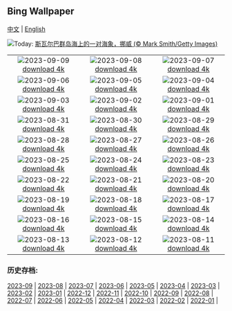 ## Bing Wallpaper
[中文](README.md) | [English](README_EN.md)

![](https://www.bing.com/th?id=OHR.WalrusSvalbard_ZH-CN6343458320_UHD.jpg&w=1000)Today: [斯瓦尔巴群岛海上的一对海象，挪威 (© Mark Smith/Getty Images)](https://www.bing.com/th?id=OHR.WalrusSvalbard_ZH-CN6343458320_UHD.jpg)

|      |      |      |
| :----: | :----: | :----: |
|![](https://www.bing.com/th?id=OHR.AyutthayaTemple_ZH-CN5996587937_UHD.jpg&pid=hp&w=384&h=216&rs=1&c=4)2023-09-09 [download 4k](https://www.bing.com/th?id=OHR.AyutthayaTemple_ZH-CN5996587937_UHD.jpg)|![](https://www.bing.com/th?id=OHR.BathCircus_ZH-CN5796600786_UHD.jpg&pid=hp&w=384&h=216&rs=1&c=4)2023-09-08 [download 4k](https://www.bing.com/th?id=OHR.BathCircus_ZH-CN5796600786_UHD.jpg)|![](https://www.bing.com/th?id=OHR.CamelsAbove_ZH-CN1389810021_UHD.jpg&pid=hp&w=384&h=216&rs=1&c=4)2023-09-07 [download 4k](https://www.bing.com/th?id=OHR.CamelsAbove_ZH-CN1389810021_UHD.jpg)|
|![](https://www.bing.com/th?id=OHR.CreteHarbor_ZH-CN0937533372_UHD.jpg&pid=hp&w=384&h=216&rs=1&c=4)2023-09-06 [download 4k](https://www.bing.com/th?id=OHR.CreteHarbor_ZH-CN0937533372_UHD.jpg)|![](https://www.bing.com/th?id=OHR.MountSegla_ZH-CN0758615745_UHD.jpg&pid=hp&w=384&h=216&rs=1&c=4)2023-09-05 [download 4k](https://www.bing.com/th?id=OHR.MountSegla_ZH-CN0758615745_UHD.jpg)|![](https://www.bing.com/th?id=OHR.BourgesMarsh_ZH-CN0505354655_UHD.jpg&pid=hp&w=384&h=216&rs=1&c=4)2023-09-04 [download 4k](https://www.bing.com/th?id=OHR.BourgesMarsh_ZH-CN0505354655_UHD.jpg)|
|![](https://www.bing.com/th?id=OHR.ManhattanAerial_ZH-CN0036686873_UHD.jpg&pid=hp&w=384&h=216&rs=1&c=4)2023-09-03 [download 4k](https://www.bing.com/th?id=OHR.ManhattanAerial_ZH-CN0036686873_UHD.jpg)|![](https://www.bing.com/th?id=OHR.TinyHummer_ZH-CN9853929957_UHD.jpg&pid=hp&w=384&h=216&rs=1&c=4)2023-09-02 [download 4k](https://www.bing.com/th?id=OHR.TinyHummer_ZH-CN9853929957_UHD.jpg)|![](https://www.bing.com/th?id=OHR.TurkeyTailMush_ZH-CN9683744281_UHD.jpg&pid=hp&w=384&h=216&rs=1&c=4)2023-09-01 [download 4k](https://www.bing.com/th?id=OHR.TurkeyTailMush_ZH-CN9683744281_UHD.jpg)|
|![](https://www.bing.com/th?id=OHR.IronwoodCactus_ZH-CN9290037977_UHD.jpg&pid=hp&w=384&h=216&rs=1&c=4)2023-08-31 [download 4k](https://www.bing.com/th?id=OHR.IronwoodCactus_ZH-CN9290037977_UHD.jpg)|![](https://www.bing.com/th?id=OHR.NingalooShark_ZH-CN9014712175_UHD.jpg&pid=hp&w=384&h=216&rs=1&c=4)2023-08-30 [download 4k](https://www.bing.com/th?id=OHR.NingalooShark_ZH-CN9014712175_UHD.jpg)|![](https://www.bing.com/th?id=OHR.TetonBison_ZH-CN9384306649_UHD.jpg&pid=hp&w=384&h=216&rs=1&c=4)2023-08-29 [download 4k](https://www.bing.com/th?id=OHR.TetonBison_ZH-CN9384306649_UHD.jpg)|
|![](https://www.bing.com/th?id=OHR.DubrovnikHarbor_ZH-CN8590217905_UHD.jpg&pid=hp&w=384&h=216&rs=1&c=4)2023-08-28 [download 4k](https://www.bing.com/th?id=OHR.DubrovnikHarbor_ZH-CN8590217905_UHD.jpg)|![](https://www.bing.com/th?id=OHR.JejuIsland_ZH-CN8434910851_UHD.jpg&pid=hp&w=384&h=216&rs=1&c=4)2023-08-27 [download 4k](https://www.bing.com/th?id=OHR.JejuIsland_ZH-CN8434910851_UHD.jpg)|![](https://www.bing.com/th?id=OHR.MuseumIsland_ZH-CN8277258964_UHD.jpg&pid=hp&w=384&h=216&rs=1&c=4)2023-08-26 [download 4k](https://www.bing.com/th?id=OHR.MuseumIsland_ZH-CN8277258964_UHD.jpg)|
|![](https://www.bing.com/th?id=OHR.YellowstoneFalls_ZH-CN8050562150_UHD.jpg&pid=hp&w=384&h=216&rs=1&c=4)2023-08-25 [download 4k](https://www.bing.com/th?id=OHR.YellowstoneFalls_ZH-CN8050562150_UHD.jpg)|![](https://www.bing.com/th?id=OHR.SharkFinCove_ZH-CN4952934195_UHD.jpg&pid=hp&w=384&h=216&rs=1&c=4)2023-08-24 [download 4k](https://www.bing.com/th?id=OHR.SharkFinCove_ZH-CN4952934195_UHD.jpg)|![](https://www.bing.com/th?id=OHR.SkogafossWaterfall_ZH-CN4763253095_UHD.jpg&pid=hp&w=384&h=216&rs=1&c=4)2023-08-23 [download 4k](https://www.bing.com/th?id=OHR.SkogafossWaterfall_ZH-CN4763253095_UHD.jpg)|
|![](https://www.bing.com/th?id=OHR.TunisiaAmphitheatre_ZH-CN4431856872_UHD.jpg&pid=hp&w=384&h=216&rs=1&c=4)2023-08-22 [download 4k](https://www.bing.com/th?id=OHR.TunisiaAmphitheatre_ZH-CN4431856872_UHD.jpg)|![](https://www.bing.com/th?id=OHR.EmeraldLakeYukon_ZH-CN4281156537_UHD.jpg&pid=hp&w=384&h=216&rs=1&c=4)2023-08-21 [download 4k](https://www.bing.com/th?id=OHR.EmeraldLakeYukon_ZH-CN4281156537_UHD.jpg)|![](https://www.bing.com/th?id=OHR.StartPointLight_ZH-CN4021540566_UHD.jpg&pid=hp&w=384&h=216&rs=1&c=4)2023-08-20 [download 4k](https://www.bing.com/th?id=OHR.StartPointLight_ZH-CN4021540566_UHD.jpg)|
|![](https://www.bing.com/th?id=OHR.CameraSquirrel_ZH-CN3580119980_UHD.jpg&pid=hp&w=384&h=216&rs=1&c=4)2023-08-19 [download 4k](https://www.bing.com/th?id=OHR.CameraSquirrel_ZH-CN3580119980_UHD.jpg)|![](https://www.bing.com/th?id=OHR.AvatarMountain_ZH-CN3268610045_UHD.jpg&pid=hp&w=384&h=216&rs=1&c=4)2023-08-18 [download 4k](https://www.bing.com/th?id=OHR.AvatarMountain_ZH-CN3268610045_UHD.jpg)|![](https://www.bing.com/th?id=OHR.HelmckenWaterfall_ZH-CN9694510761_UHD.jpg&pid=hp&w=384&h=216&rs=1&c=4)2023-08-17 [download 4k](https://www.bing.com/th?id=OHR.HelmckenWaterfall_ZH-CN9694510761_UHD.jpg)|
|![](https://www.bing.com/th?id=OHR.KeyWestBridge_ZH-CN2540450067_UHD.jpg&pid=hp&w=384&h=216&rs=1&c=4)2023-08-16 [download 4k](https://www.bing.com/th?id=OHR.KeyWestBridge_ZH-CN2540450067_UHD.jpg)|![](https://www.bing.com/th?id=OHR.TaorminaSquare_ZH-CN0273325652_UHD.jpg&pid=hp&w=384&h=216&rs=1&c=4)2023-08-15 [download 4k](https://www.bing.com/th?id=OHR.TaorminaSquare_ZH-CN0273325652_UHD.jpg)|![](https://www.bing.com/th?id=OHR.GeckoLeaf_ZH-CN9908456174_UHD.jpg&pid=hp&w=384&h=216&rs=1&c=4)2023-08-14 [download 4k](https://www.bing.com/th?id=OHR.GeckoLeaf_ZH-CN9908456174_UHD.jpg)|
|![](https://www.bing.com/th?id=OHR.PerseidsOregon_ZH-CN9427980491_UHD.jpg&pid=hp&w=384&h=216&rs=1&c=4)2023-08-13 [download 4k](https://www.bing.com/th?id=OHR.PerseidsOregon_ZH-CN9427980491_UHD.jpg)|![](https://www.bing.com/th?id=OHR.ThreeElephants_ZH-CN8708711085_UHD.jpg&pid=hp&w=384&h=216&rs=1&c=4)2023-08-12 [download 4k](https://www.bing.com/th?id=OHR.ThreeElephants_ZH-CN8708711085_UHD.jpg)|![](https://www.bing.com/th?id=OHR.JupiterArtland_ZH-CN7955790073_UHD.jpg&pid=hp&w=384&h=216&rs=1&c=4)2023-08-11 [download 4k](https://www.bing.com/th?id=OHR.JupiterArtland_ZH-CN7955790073_UHD.jpg)|


### 历史存档:
[2023-09](archive/CN/202309/README.md) | [2023-08](archive/CN/202308/README.md) | [2023-07](archive/CN/202307/README.md) | [2023-06](archive/CN/202306/README.md) | [2023-05](archive/CN/202305/README.md) | [2023-04](archive/CN/202304/README.md) | [2023-03](archive/CN/202303/README.md) | [2023-02](archive/CN/202302/README.md) | [2023-01](archive/CN/202301/README.md) | [2022-12](archive/CN/202212/README.md) | [2022-11](archive/CN/202211/README.md) | [2022-10](archive/CN/202210/README.md) | [2022-09](archive/CN/202209/README.md) | [2022-08](archive/CN/202208/README.md) | [2022-07](archive/CN/202207/README.md) | [2022-06](archive/CN/202206/README.md) | [2022-05](archive/CN/202205/README.md) | [2022-04](archive/CN/202204/README.md) | [2022-03](archive/CN/202203/README.md) | [2022-02](archive/CN/202202/README.md) | [2022-01](archive/CN/202201/README.md) | 